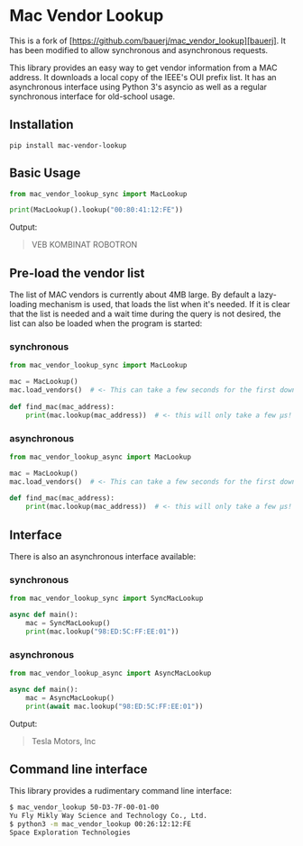Mac Vendor Lookup
=================

This is a fork of [https://github.com/bauerj/mac_vendor_lookup][bauerj]. It has been modified to allow synchronous and asynchronous requests.

[bauerj]: https://github.com/bauerj/mac_vendor_lookup

This library provides an easy way to get vendor information from a MAC address. It downloads a local copy of the IEEE's
OUI prefix list. It has an asynchronous interface using Python 3's asyncio as well as a regular synchronous interface
for old-school usage.

## Installation

    pip install mac-vendor-lookup

## Basic Usage

```python
from mac_vendor_lookup_sync import MacLookup

print(MacLookup().lookup("00:80:41:12:FE"))
```

Output:

> VEB KOMBINAT ROBOTRON

## Pre-load the vendor list

The list of MAC vendors is currently about 4MB large. By default a lazy-loading mechanism is used,
that loads the list when it's needed. If it is clear that the list is needed and a wait time during the 
query is not desired, the list can also be loaded when the program is started:

### synchronous

```python
from mac_vendor_lookup_sync import MacLookup

mac = MacLookup()
mac.load_vendors()  # <- This can take a few seconds for the first download
    
def find_mac(mac_address):
    print(mac.lookup(mac_address))  # <- this will only take a few µs!
```


### asynchronous

```python
from mac_vendor_lookup_async import MacLookup

mac = MacLookup()
mac.load_vendors()  # <- This can take a few seconds for the first download
    
def find_mac(mac_address):
    print(mac.lookup(mac_address))  # <- this will only take a few µs!
```

## Interface

There is also an asynchronous interface available:

### synchronous


```python
from mac_vendor_lookup_sync import SyncMacLookup

async def main():
    mac = SyncMacLookup()
    print(mac.lookup("98:ED:5C:FF:EE:01"))
```

### asynchronous


```python
from mac_vendor_lookup_async import AsyncMacLookup

async def main():
    mac = AsyncMacLookup()
    print(await mac.lookup("98:ED:5C:FF:EE:01"))
```

Output:

> Tesla Motors, Inc

## Command line interface

This library provides a rudimentary command line interface:

```bash
$ mac_vendor_lookup 50-D3-7F-00-01-00
Yu Fly Mikly Way Science and Technology Co., Ltd.
$ python3 -m mac_vendor_lookup 00:26:12:12:FE
Space Exploration Technologies
```
